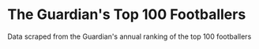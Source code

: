 # The Guardian's Top 100 Footballers
Data scraped from the Guardian's annual ranking of the top 100 footballers
